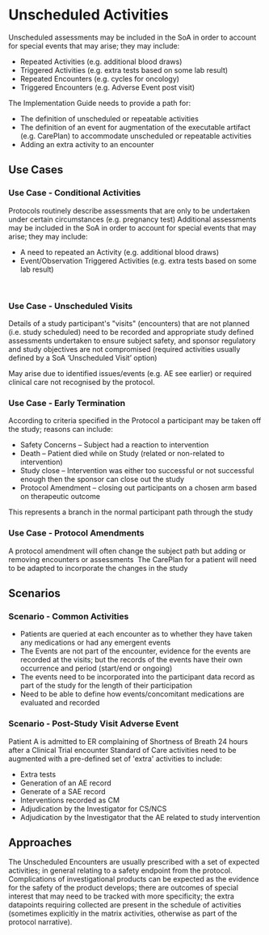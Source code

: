 # Unscheduled Activities

​Unscheduled assessments may be included in the SoA in order to account for special events that may arise; they may include:​
* Repeated Activities (e.g. additional blood draws)​
* Triggered Activities (e.g. extra tests based on some lab result)​
* Repeated Encounters (e.g. cycles for oncology)​
* Triggered Encounters (e.g. Adverse Event post visit)​

The Implementation Guide needs to provide a path for:​
* The definition of unscheduled or repeatable activities​
* The definition of an event for augmentation of the executable artifact (e.g. CarePlan) to accommodate unscheduled or repeatable activities​
* Adding an extra activity to an encounter​

## Use Cases

### Use Case - Conditional Activities
Protocols routinely describe assessments that are only to be undertaken under certain circumstances (e.g. pregnancy test)​
Additional assessments may be included in the SoA in order to account for special events that may arise; they may include:​
* A need to repeated an Activity (e.g. additional blood draws)​
* Event/Observation Triggered Activities (e.g. extra tests based on some lab result)​

​
### Use Case - Unscheduled Visits
Details of a study participant's "visits" (encounters) that are not planned (i.e. study scheduled) need to be recorded and appropriate study defined assessments undertaken to ensure subject safety, and sponsor regulatory and study objectives are not compromised (required activities usually defined by a SoA ‘Unscheduled Visit’ option) ​

May arise due to identified issues/events (e.g. AE see earlier) or required clinical care not recognised by the protocol.​

### Use Case - Early Termination​
According to criteria specified in the Protocol a participant may be taken off the study; reasons can include:​
* Safety Concerns – Subject had a reaction to intervention​
* Death – Patient died while on Study (related or non-related to intervention)​
* Study close – Intervention was either too successful or not successful enough then the sponsor can close out the study​
* Protocol Amendment – closing out participants on a chosen arm based on therapeutic outcome​

This represents a branch in the normal participant path through the study​

### Use Case - Protocol Amendments
A protocol amendment will often change the subject path but adding or removing encounters or assessments ​
The CarePlan for a patient will need to be adapted to incorporate the changes in the study 


## Scenarios

### Scenario - Common Activities
* Patients are queried at each encounter as to whether they have taken any medications or had any emergent events​
* The Events are not part of the encounter, evidence for the events are recorded at the visits; but the records of the events have their own occurrence and period (start/end or ongoing)​
* The events need to be incorporated into the participant data record as part of the study for the length of their participation​
* Need to be able to define how events/concomitant medications are evaluated and recorded ​

### Scenario - Post-Study Visit Adverse Event
Patient A is admitted to ER complaining of Shortness of Breath 24 hours after a Clinical Trial encounter​
Standard of Care activities need to be augmented with a pre-defined set of 'extra' activities to include​:
* Extra tests​
* Generation of an AE record​
* Generate of a SAE record​
* Interventions recorded as CM​
* Adjudication by the Investigator for CS/NCS​
* Adjudication by the Investigator that the AE related to study intervention​

## Approaches
The Unscheduled Encounters are usually prescribed with a set of expected activities; in general relating to a safety endpoint from the protocol.  Complications of investigational products can be expected as the evidence for the safety of the product develops; there are outcomes of special interest that may need to be tracked with more specificity; the extra datapoints requiring collected are present in the schedule of activities (sometimes explicitly in the matrix activities, otherwise as part of the protocol narrative).